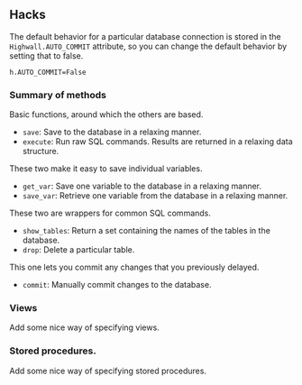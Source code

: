 Hacks
----------
The default behavior for a particular database connection
is stored in the `Highwall.AUTO_COMMIT` attribute, so you
can change the default behavior by setting that to false.

    h.AUTO_COMMIT=False

### Summary of methods

Basic functions, around which the others are based.

* `save`: Save to the database in a relaxing manner.
* `execute`: Run raw SQL commands. Results are returned in a relaxing data structure.

These two make it easy to save individual variables.

* `get_var`: Save one variable to the database in a relaxing manner.
* `save_var`: Retrieve one variable from the database in a relaxing manner.

These two are wrappers for common SQL commands.

* `show_tables`: Return a set containing the names of the tables in the database.
* `drop`: Delete a particular table.

This one lets you commit any changes that you previously delayed.

* `commit`: Manually commit changes to the database.

### Views
Add some nice way of specifying views.

### Stored procedures.
Add some nice way of specifying stored procedures.
